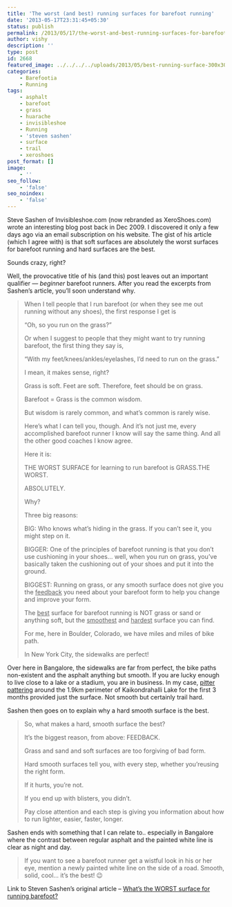 ```yaml
---
title: 'The worst (and best) running surfaces for barefoot running'
date: '2013-05-17T23:31:45+05:30'
status: publish
permalink: /2013/05/17/the-worst-and-best-running-surfaces-for-barefoot-running
author: vishy
description: ''
type: post
id: 2668
featured_image: ../../../../uploads/2013/05/best-running-surface-300x300.jpg
categories: 
    - Barefootia
    - Running
tags:
    - asphalt
    - barefoot
    - grass
    - huarache
    - invisibleshoe
    - Running
    - 'steven sashen'
    - surface
    - trail
    - xeroshoes
post_format: []
image:
    - ''
seo_follow:
    - 'false'
seo_noindex:
    - 'false'
---
```

Steve Sashen of Invisibleshoe.com (now rebranded as XeroShoes.com) wrote an interesting blog post back in Dec 2009. I discovered it only a few days ago via an email subscription on his website. The gist of his article (which I agree with) is that soft surfaces are absolutely the worst surfaces for barefoot running and hard surfaces are the best.

Sounds crazy, right?

Well, the provocative title of his (and this) post leaves out an important qualifier — *beginner* barefoot runners. After you read the excerpts from Sashen’s article, you’ll soon understand why.

> When I tell people that I run barefoot (or when they see me out running without any shoes), the first response I get is
> 
> “Oh, so you run on the grass?”
> 
> Or when I suggest to people that they might want to try running barefoot, the first thing they say is,
> 
> “With my feet/knees/ankles/eyelashes, I’d need to run on the grass.”
> 
> I mean, it makes sense, right?
> 
> Grass is soft. Feet are soft. Therefore, feet should be on grass.
> 
> Barefoot = Grass is the common wisdom.
> 
> But wisdom is rarely common, and what’s common is rarely wise.
> 
> Here’s what I can tell you, though. And it’s not just me, every accomplished barefoot runner I know will say the same thing. And all the other good coaches I know agree.
> 
> Here it is:
> 
> THE WORST SURFACE for learning to run barefoot is GRASS.THE WORST.
> 
> ABSOLUTELY.
> 
> Why?
> 
> Three big reasons:
> 
> BIG: Who knows what’s hiding in the grass. If you can’t see it, you might step on it.
> 
> BIGGER: One of the principles of barefoot running is that you don’t use cushioning in your shoes… well, when you run on grass, you’ve basically taken the cushioning out of your shoes and put it into the ground.
> 
> BIGGEST: Running on grass, or any smooth surface does not give you the <span style="text-decoration: underline;">feedback</span> you need about your barefoot form to help you change and improve your form.
> 
> The <span style="text-decoration: underline;">best</span> surface for barefoot running is NOT grass or sand or anything soft, but the <span style="text-decoration: underline;">smoothest</span> and <span style="text-decoration: underline;">hardest</span> surface you can find.
> 
> For me, here in Boulder, Colorado, we have miles and miles of bike path.
> 
> In New York City, the sidewalks are perfect!

Over here in Bangalore, the sidewalks are far from perfect, the bike paths non-existent and the asphalt anything but smooth. If you are lucky enough to live close to a lake or a stadium, you are in business. In my case, [pitter pattering](http://www.ulaar.com/2012/09/10/my-first-barefoot-run-time-to-pitter-patter/) around the 1.9km perimeter of Kaikondrahalli Lake for the first 3 months provided just the surface. Not smooth but certainly trail hard.

Sashen then goes on to explain why a hard smooth surface is the best.

> So, what makes a hard, smooth surface the best?
> 
> It’s the biggest reason, from above: FEEDBACK.
> 
> Grass and sand and soft surfaces are too forgiving of bad form.
> 
> Hard smooth surfaces tell you, with every step, whether you’reusing the right form.
> 
> If it hurts, you’re not.
> 
> If you end up with blisters, you didn’t.
> 
> Pay close attention and each step is giving you information about how to run lighter, easier, faster, longer.

Sashen ends with something that I can relate to.. especially in Bangalore where the contrast between regular asphalt and the painted white line is clear as night and day.

> If you want to see a barefoot runner get a wistful look in his or her eye, mention a newly painted white line on the side of a road. Smooth, solid, cool… it’s the best! 😉

Link to Steven Sashen’s original article – [What’s the WORST surface for running barefoot?](http://xeroshoes.com/barefoot-running/surfaces/)
